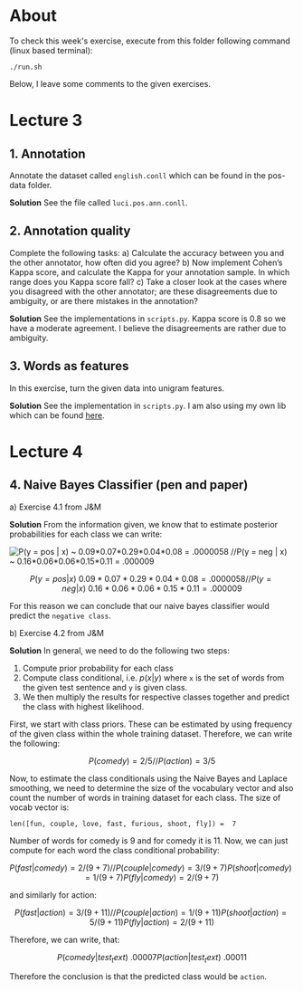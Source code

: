 # About
To check this week's exercise, execute from this folder following command (linux based terminal):

```
./run.sh
```

Below, I leave some comments to the given exercises.

# Lecture 3
## 1. Annotation 
Annotate the dataset called `english.conll` which can be found in the pos-data
folder.

**Solution**
See the file called `luci.pos.ann.conll`.

## 2. Annotation quality

Complete the following tasks:
a) Calculate the accuracy between you and the other annotator, how often did you agree?
b) Now implement Cohen’s Kappa score, and calculate the Kappa for your annotation sample. In which range does you Kappa score fall?
c) Take a closer look at the cases where you disagreed with the other annotator; are these disagreements due to ambiguity, or are there mistakes in the annotation?

**Solution**
See the implementations in `scripts.py`. Kappa score is 0.8 so we have a moderate
agreement. I believe the disagreements are rather due to ambiguity. 

## 3. Words as features
In this exercise, turn the given data into unigram features.

**Solution**
See the implementation in `scripts.py`. I am also using my own lib which can be
found [here](https://github.com/LudekCizinsky/nano-learn).

# Lecture 4
## 4. Naive Bayes Classifier (pen and paper)
a) Exercise 4.1 from J&M

**Solution**
From the information given, we know that to estimate posterior probabilities for
each class we can write:

<img src="https://latex.codecogs.com/png.image?\dpi{300}&space;P(y&space;=&space;pos&space;|&space;x)&space;~&space;0.09*0.07*0.29*0.04*0.08&space;=&space;.0000058&space;//P(y&space;=&space;neg&space;|&space;x)&space;~&space;0.16*0.06*0.06*0.15*0.11&space;=&space;.000009" title="P(y = pos | x) ~ 0.09*0.07*0.29*0.04*0.08 = .0000058 //P(y = neg | x) ~ 0.16*0.06*0.06*0.15*0.11 = .000009" />

$$
P(y = pos | x) ~ 0.09*0.07*0.29*0.04*0.08 = .0000058 //
P(y = neg | x) ~ 0.16*0.06*0.06*0.15*0.11 = .000009
$$

For this reason we can conclude that our naive bayes classifier would predict
the `negative class`.

b) Exercise 4.2 from J&M

**Solution**
In general, we need to do the following two steps:
1. Compute prior probability for each class
2. Compute class conditional, i.e. $p(x|y)$ where `x` is the set of words from
   the given test sentence and `y` is given class.
3. We then multiply the results for respective classes together and predict the
   class with highest likelihood.

First, we start with class priors. These can be estimated by using frequency of the given class within the whole training dataset. Therefore, we can write the following:

$$
P(comedy) = 2/5 //
P(action) = 3/5
$$

Now, to estimate the class conditionals using the Naive Bayes and Laplace
smoothing, we need to determine the size of the vocabulary vector and also count
the number of words in training dataset for each class. The size of vocab vector
is:

```
len([fun, couple, love, fast, furious, shoot, fly]) =  7
```

Number of words for comedy is 9 and for comedy it is 11. Now, we can just
compute for each word the class conditional probability:

$$
P(fast | comedy) = 2/(9 + 7) //
P(couple | comedy) = 3/(9 + 7)
P(shoot | comedy) = 1/(9 + 7)
P(fly | comedy) = 2/(9 + 7)
$$

and similarly for action:

$$
P(fast | action) = 3/(9 + 11) //
P(couple | action) = 1/(9 + 11)
P(shoot | action) = 5/(9 + 11)
P(fly | action) = 2/(9 + 11)
$$ 

Therefore, we can write, that:

$$
P(comedy | test_text) ~ .00007 
P(action | test_text) ~ .00011
$$

Therefore the conclusion is that the predicted class would be `action`.

